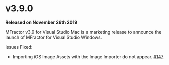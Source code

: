 # v3.9.0
**Released on November 26th 2019**

MFractor v3.9 for Visual Studio Mac is a marketing release to announce the launch of MFractor for Visual Studio Windows.

Issues Fixed:

 * Importing iOS Image Assets with the Image Importer do not appear. [#147](https://github.com/mfractor/mfractor-feedback/issues/147)
